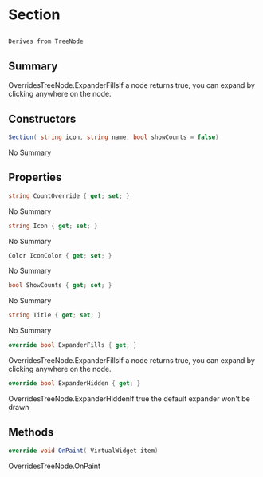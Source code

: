 # Section

## 
```c#
Derives from TreeNode
```

## Summary

OverridesTreeNode.ExpanderFillsIf a node returns true, you can expand by clicking anywhere on the node.
## Constructors

```c#
Section( string icon, string name, bool showCounts = false) 
```
No Summary
## Properties

```c#
string CountOverride { get; set; } 
```
No Summary
```c#
string Icon { get; set; } 
```
No Summary
```c#
Color IconColor { get; set; } 
```
No Summary
```c#
bool ShowCounts { get; set; } 
```
No Summary
```c#
string Title { get; set; } 
```
No Summary
```c#
override bool ExpanderFills { get; } 
```
OverridesTreeNode.ExpanderFillsIf a node returns true, you can expand by clicking anywhere on the node.
```c#
override bool ExpanderHidden { get; } 
```
OverridesTreeNode.ExpanderHiddenIf true the default expander won't be drawn
## Methods

```c#
override void OnPaint( VirtualWidget item) 
```
OverridesTreeNode.OnPaint

